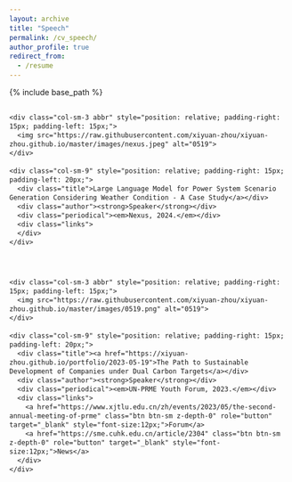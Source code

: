 ```yaml
---
layout: archive
title: "Speech"
permalink: /cv_speech/
author_profile: true
redirect_from:
  - /resume
---
```


{% include base_path %}

<style>
  /* 去除列表项的标号圆点 */
  li {
    list-style-type: none;
  }

  /* 添加列表项之间的上下间距 */
  li + li {
    margin-top: 2em; /* 两行的间距，你可以根据需要调整 */
  }
</style>

<li>
  <div class="pub-row" style="display: flex; align-items: center;">

    <div class="col-sm-3 abbr" style="position: relative; padding-right: 15px; padding-left: 15px;">
      <img src="https://raw.githubusercontent.com/xiyuan-zhou/xiyuan-zhou.github.io/master/images/nexus.jpeg" alt="0519">
    </div>

    <div class="col-sm-9" style="position: relative; padding-right: 15px; padding-left: 20px;">
      <div class="title">Large Language Model for Power System Scenario Generation Considering Weather Condition - A Case Study</a></div>
      <div class="author"><strong>Speaker</strong></div>
      <div class="periodical"><em>Nexus, 2024.</em></div>
      <div class="links">
      </div>
    </div>
  </div>
</li>


<li>
  <div class="pub-row" style="display: flex; align-items: center;">

    <div class="col-sm-3 abbr" style="position: relative; padding-right: 15px; padding-left: 15px;">
      <img src="https://raw.githubusercontent.com/xiyuan-zhou/xiyuan-zhou.github.io/master/images/0519.png" alt="0519">
    </div>

    <div class="col-sm-9" style="position: relative; padding-right: 15px; padding-left: 20px;">
      <div class="title"><a href="https://xiyuan-zhou.github.io/portfolio/2023-05-19">The Path to Sustainable Development of Companies under Dual Carbon Targets</a></div>
      <div class="author"><strong>Speaker</strong></div>
      <div class="periodical"><em>UN-PRME Youth Forum, 2023.</em></div>
      <div class="links">
        <a href="https://www.xjtlu.edu.cn/zh/events/2023/05/the-second-annual-meeting-of-prme" class="btn btn-sm z-depth-0" role="button" target="_blank" style="font-size:12px;">Forum</a>
        <a href="https://sme.cuhk.edu.cn/article/2304" class="btn btn-sm z-depth-0" role="button" target="_blank" style="font-size:12px;">News</a>
      </div>
    </div>
  </div>
</li>

